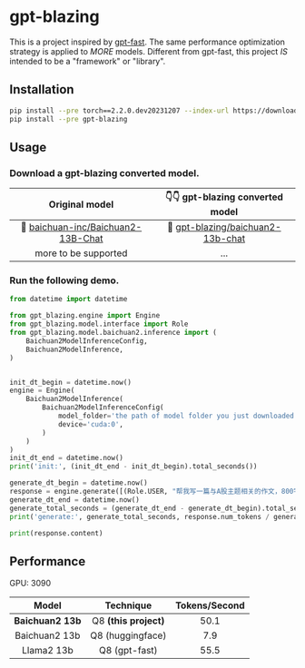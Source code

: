 # gpt-blazing

This is a project inspired by [gpt-fast](https://github.com/pytorch-labs/gpt-fast).
The same performance optimization strategy is applied to *MORE* models.
Different from gpt-fast, this project *IS* intended to be a "framework" or "library".

## Installation

```bash
pip install --pre torch==2.2.0.dev20231207 --index-url https://download.pytorch.org/whl/nightly/cu118
pip install --pre gpt-blazing
```

## Usage

### Download a **gpt-blazing** converted model.

| Original model | 👇👇 **gpt-blazing** converted model |
|:-----:|:---------------:|
| 🤗 [baichuan-inc/Baichuan2-13B-Chat](https://huggingface.co/baichuan-inc/Baichuan2-13B-Chat)| 🤗 [gpt-blazing/baichuan2-13b-chat](https://huggingface.co/gpt-blazing/baichuan2-13b-chat)|
| more to be supported | ... |

### Run the following demo.

```python
from datetime import datetime

from gpt_blazing.engine import Engine
from gpt_blazing.model.interface import Role
from gpt_blazing.model.baichuan2.inference import (
    Baichuan2ModelInferenceConfig,
    Baichuan2ModelInference,
)


init_dt_begin = datetime.now()
engine = Engine(
    Baichuan2ModelInference(
        Baichuan2ModelInferenceConfig(
            model_folder='the path of model folder you just downloaded.',
            device='cuda:0',
        )
    )
)
init_dt_end = datetime.now()
print('init:', (init_dt_end - init_dt_begin).total_seconds())

generate_dt_begin = datetime.now()
response = engine.generate([(Role.USER, "帮我写一篇与A股主题相关的作文，800字左右")])
generate_dt_end = datetime.now()
generate_total_seconds = (generate_dt_end - generate_dt_begin).total_seconds()
print('generate:', generate_total_seconds, response.num_tokens / generate_total_seconds)

print(response.content)
```

## Performance

GPU: 3090

|       Model       |       Technique       | Tokens/Second |
|:-----------------:|:---------------------:|:-------------:|
| **Baichuan2 13b** | Q8 **(this project)** | 50.1          |
| Baichuan2 13b     | Q8 (huggingface)      | 7.9           |
| Llama2 13b        | Q8 (gpt-fast)         | 55.5          |
